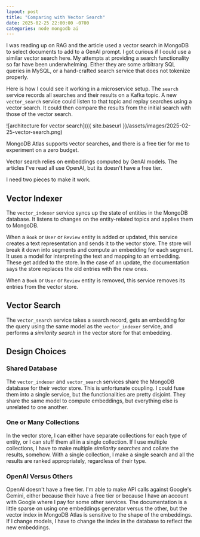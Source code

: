 ```yaml
---
layout: post
title: "Comparing with Vector Search"
date: 2025-02-25 22:00:00 -0700
categories: node mongodb ai
---
```

I was reading up on RAG and the article used a vector search in MongoDB to
select documents to add to a GenAI prompt.  I got curious if I could use a
similar vector search here.  My attempts at providing a search functionality so
far have been underwhelming.  Either they are some arbitrary SQL queries in
MySQL, or a hand-crafted search service that does not tokenize properly.

Here is how I could see it working in a microservice setup.  The `search`
service records all searches and their results on a Kafka topic.  A new
`vector_search` service could listen to that topic and replay searches using a
vector search.  It could then compare the results from the initial search with
those of the vector search.

![architecture for vector search]({{ site.baseurl }}/assets/images/2025-02-25-vector-search.png)

MongoDB Atlas supports vector searches, and there is a free tier for me to
experiment on a zero budget.

Vector search relies on embeddings computed by GenAI models.  The articles I've
read all use OpenAI, but its doesn't have a free tier.

I need two pieces to make it work.

## Vector Indexer

The `vector_indexer` service syncs up the state of entities in the MongoDB
database.  It listens to changes on the entity-related topics and applies them
to MongoDB.

When a `Book` or `User` or `Review` entity is added or updated, this service
creates a text representation and sends it to the vector store.  The store will
break it down into segments and compute an embedding for each segment.  It uses
a model for interpreting the text and mapping to an embedding.  These get added
to the store.  In the case of an update, the documentation says the store
replaces the old entries with the new ones.

When a `Book` or `User` or `Review` entity is removed, this service removes its
entries from the vector store.

## Vector Search

The `vector_search` service takes a search record, gets an embedding for the
query using the same model as the `vector_indexer` service, and performs a
_similarity search_ in the vector store for that embedding.

## Design Choices

### Shared Database

The `vector_indexer` and `vector_search` services share the MongoDB database
for their vector store.  This is unfortunate coupling.  I could fuse them into
a single service, but the functionalities are pretty disjoint.  They share the
same model to compute embeddings, but everything else is unrelated to one
another.

### One or Many Collections

In the vector store, I can either have separate collections for each type of
entity, or I can stuff them all in a single collection.  If I use multiple
collections, I have to make multiple _similarity searches_ and collate the
results, somehow.  With a single collection, I make a single search and all the
results are ranked appropriately, regardless of their type.

### OpenAI Versus Others

OpenAI doesn't have a free tier.  I'm able to make API calls against Google's
Gemini, either because their have a free tier or because I have an account with
Google where I pay for some other services.  The documentation is a little
sparse on using one embeddings generator versus the other, but the vector index
in MongoDB Atlas is sensitive to the shape of the embeddings.  If I change
models, I have to change the index in the database to reflect the new
embeddings.
